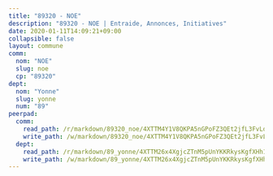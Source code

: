 ```yaml
---
title: "89320 - NOE"
description: "89320 - NOE | Entraide, Annonces, Initiatives"
date: 2020-01-11T14:09:21+09:00
collapsible: false
layout: commune
comm:
  nom: "NOE"
  slug: noe
  cp: "89320"
dept:
  nom: "Yonne"
  slug: yonne
  num: "89"
peerpad:
  comm:
    read_path: /r/markdown/89320_noe/4XTTM4Y1V8QKPA5nGPoFZ3QEt2jfL3FvLdhWy1ePZVjWiE6a6
    write_path: /w/markdown/89320_noe/4XTTM4Y1V8QKPA5nGPoFZ3QEt2jfL3FvLdhWy1ePZVjWiE6a6-K3TgUKEWLTkTBuTiRDQiDNn3wM8h27pG7LGZekuPaTNerz4Wk7sKFLiuX6QYT9vHJPziF3AwwCEi8Kvz8NmTTuwNNFj7yjoAr3UvKmwFptHUAguJfwbKxRxtwPBgCEpiJZiMeHgn
  dept:
    read_path: /r/markdown/89_yonne/4XTTM26x4XgjcZTnM5pUnYKKRkysKgfXHh1wiigoPHqn9LDKB
    write_path: /w/markdown/89_yonne/4XTTM26x4XgjcZTnM5pUnYKKRkysKgfXHh1wiigoPHqn9LDKB-K3TgU4xaMVqzoRnPJNyddApuMoWvJyHL35bzooauYvdhG3MLg3ikjpoueq9BDtqVP4hJBQxpPxix2gohzXyST9tZPnEkyXpDMdHiAFpx7EU6e8WgvFk7NPsBQepM8o13bG9dyqq7
---
```


